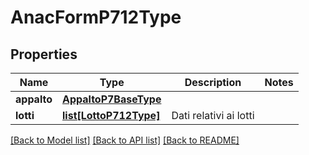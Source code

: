 # AnacFormP712Type

## Properties
Name | Type | Description | Notes
------------ | ------------- | ------------- | -------------
**appalto** | [**AppaltoP7BaseType**](AppaltoP7BaseType.md) |  | 
**lotti** | [**list[LottoP712Type]**](LottoP712Type.md) | Dati relativi ai lotti | 

[[Back to Model list]](../README.md#documentation-for-models) [[Back to API list]](../README.md#documentation-for-api-endpoints) [[Back to README]](../README.md)

